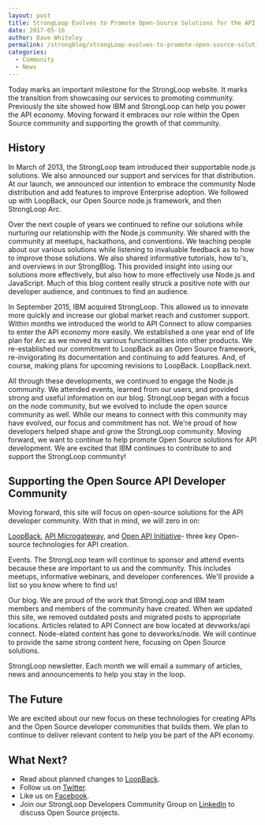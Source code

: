 ```yaml
---
layout: post
title: StrongLoop Evolves to Promote Open-Source Solutions for the API Developer Community
date: 2017-05-16
author: Dave Whiteley
permalink: /strongblog/strongLoop-evolves-to-promote-open-source-solutions-for-the-api-developer-community
categories:
  - Community
  - News
---
```

Today marks an important milestone for the StrongLoop website. It marks the transition from showcasing our services to promoting community. Previously the site showed how IBM and StrongLoop can help you power the API economy. Moving forward it embraces our role within the Open Source community and supporting the growth of that community.

## History

In March of 2013, the StrongLoop team introduced their supportable node.js solutions. We also announced our support and services for that distribution. At our launch, we announced our intention to embrace the community Node distribution and add features to improve Enterprise adoption.  We followed up with LoopBack, our Open Source node.js framework, and then StrongLoop Arc.

Over the next couple of years we continued to refine our solutions while nurturing our relationship with the Node.js community. We shared with the community at meetups, hackathons, and conventions. We teaching people about our various solutions while listening to invaluable feedback as to how to improve those solutions. We also shared informative tutorials, how to's, and overviews in our StrongBlog. This provided insight into using our solutions more effectively, but also how to more effectively use Node.js and JavaScript. Much of this blog content really struck a positive note with our developer audience, and continues to find an audience.

In September 2015, IBM acquired StrongLoop. This allowed us to innovate more quickly and increase our global market reach and customer support. Within months we introduced the world to API Connect to allow companies to enter the API economy more easily. We established a one year end of life plan for Arc as we moved its various functionalities into other products. We re-established our commitment to LoopBack as an Open Source framework, re-invigorating its documentation and continuing to add features. And, of course, making plans for upcoming revisions to LoopBack.  LoopBack.next.

All through these developments, we continued to engage the Node.js community. We attended events, learned from our users, and provided strong and useful information on our blog. StrongLoop began with a focus on the node community, but we evolved to include the open source community as well. While our means to connect with this community may have evolved, our focus and commitment has not. We're proud of how developers helped shape and grow the StrongLoop community. Moving forward, we want to continue to help promote Open Source solutions for API development. We are excited that IBM continues to contribute to and support the StrongLoop community! 

## Supporting the Open Source API Developer Community

Moving forward, this site will focus on open-source solutions for the API developer community. With that in mind, we will zero in on:

[LoopBack](http://loopback.io/), [API Microgateway](https://github.com/strongloop/microgateway), and [Open API Initiative](https://www.openapis.org/)- three key Open-source technologies for API creation. 

Events. The StrongLoop team will continue to sponsor and attend events because these are important to us and the community. This includes meetups, informative webinars, and developer conferences. We'll provide a list so you know where to find us!

Our blog. We are proud of the work that StrongLoop and IBM team members and members of the community have created. When we updated this site, we removed outdated posts and migrated posts to appropriate locations. Articles related to API Connect are bow located at devworks/api connect. Node-elated content has gone to  devworks/node. We will continue to provide the same strong content here, focusing on Open Source solutions.

StrongLoop newsletter. Each month we will email a summary of articles, news and announcements to help you stay in the loop. 

## The Future

We are excited about our new focus on these technologies for creating APIs and the Open Source developer communities that builds them. We plan to continue to deliver relevant content to help you be part of the API economy.

## What Next?

- Read about planned changes to [LoopBack](https://strongloop.com/strongblog/announcing-loopback-next/).
- Follow us on [Twitter](https://twitter.com/StrongLoop).
- Like us on [Facebook](https://www.facebook.com/strongloop/).
- Join our StrongLoop Developers Community Group on [LinkedIn](https://www.linkedin.com/groups/5046525) to discuss Open Source projects.


 
